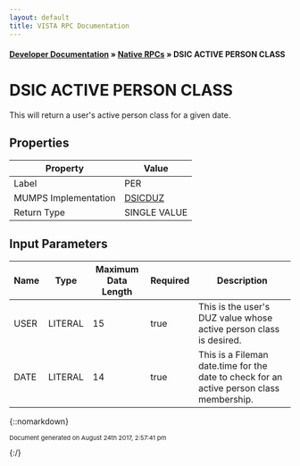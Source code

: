 ```yaml
---
layout: default
title: VISTA RPC Documentation
---
```


#### [Developer Documentation](../index) &#187; [Native RPCs](TableOfContents) &#187; DSIC ACTIVE PERSON CLASS<br/>
# DSIC ACTIVE PERSON CLASS

This will return a user's active person class for a given date.

## Properties

Property | Value
--- | ---
Label | PER
MUMPS Implementation | [DSICDUZ](http://code.osehra.org/dox/Routine_DSICDUZ_source.html)
Return Type | SINGLE VALUE


## Input Parameters

Name | Type | Maximum Data Length | Required | Description
--- | --- | --- | --- | ---
USER | LITERAL | 15 | true | This is the user&#x27;s DUZ value whose active person class is desired.
DATE | LITERAL | 14 | true | This is a Fileman date.time for the date to check for an active person class membership.



{::nomarkdown} <br/><p style="font-size: 11px">Document generated on August 24th 2017, 2:57:41 pm</p>{:/}